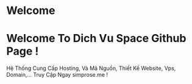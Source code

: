 # Welcome
<h1>Welcome To Dich Vu Space Github Page !</h1>
<p>Hệ Thống Cung Cấp Hosting, Và Mã Nguồn, Thiết Kế Website, Vps, Domain,... Truy Cập Ngay simprose.me !</p>
